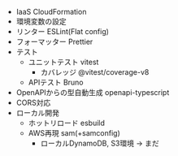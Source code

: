 - IaaS CloudFormation
- 環境変数の設定
- リンター  ESLint(Flat config)
- フォーマッター Prettier
- テスト
  - ユニットテスト vitest
    - カバレッジ @vitest/coverage-v8  
  - APIテスト Bruno
- OpenAPIからの型自動生成 openapi-typescript
- CORS対応
- ローカル開発
  - ホットリロード esbuild
  - AWS再現 sam(+samconfig)
    - ローカルDynamoDB, S3環境 → まだ